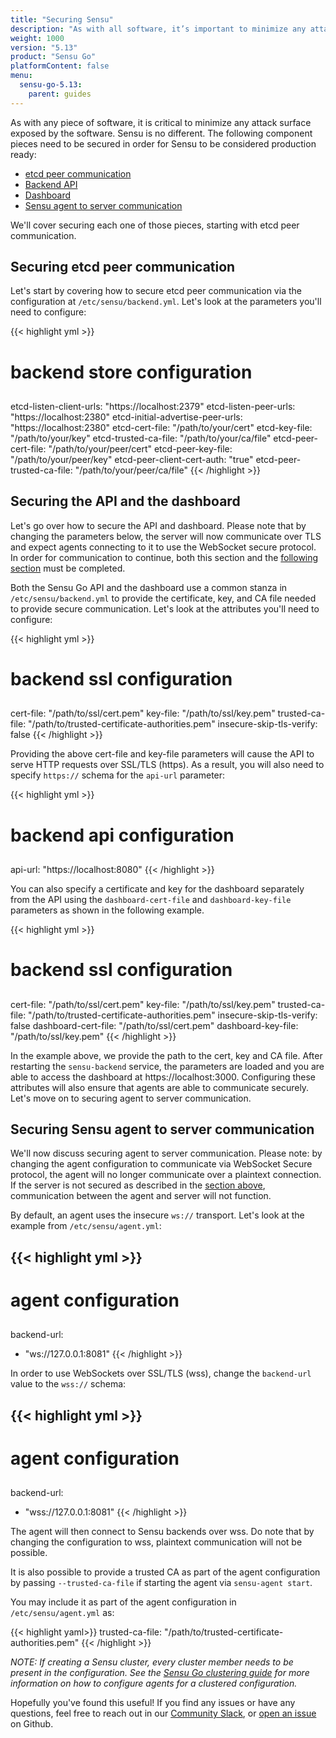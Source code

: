 ```yaml
---
title: "Securing Sensu"
description: "As with all software, it’s important to minimize any attack surface exposed by the software. Sensu is no different. In this guide, you’ll learn about the components that need to be secured (and how to do so)."
weight: 1000
version: "5.13"
product: "Sensu Go"
platformContent: false
menu:
  sensu-go-5.13:
    parent: guides
---
```


As with any piece of software, it is critical to minimize any attack surface exposed by the software. Sensu is no different. The following component pieces need to be secured in order for Sensu to be considered production ready:

* [etcd peer communication](#securing-etcd-peer-communication)
* [Backend API](#securing-the-api-and-the-dashboard)
* [Dashboard](#securing-the-api-and-the-dashboard)
* [Sensu agent to server communication](#securing-sensu-agent-to-server-communication)

We'll cover securing each one of those pieces, starting with etcd peer communication.

## Securing etcd peer communication

Let's start by covering how to secure etcd peer communication via the configuration at `/etc/sensu/backend.yml`. Let's look at the parameters you'll need to configure:

{{< highlight yml >}}
##
# backend store configuration
##
etcd-listen-client-urls: "https://localhost:2379"
etcd-listen-peer-urls: "https://localhost:2380"
etcd-initial-advertise-peer-urls: "https://localhost:2380"
etcd-cert-file: "/path/to/your/cert"
etcd-key-file: "/path/to/your/key"
etcd-trusted-ca-file: "/path/to/your/ca/file"
etcd-peer-cert-file: "/path/to/your/peer/cert"
etcd-peer-key-file: "/path/to/your/peer/key"
etcd-peer-client-cert-auth: "true"
etcd-peer-trusted-ca-file: "/path/to/your/peer/ca/file"
{{< /highlight >}}

## Securing the API and the dashboard

Let's go over how to secure the API and dashboard. Please note that by changing the parameters below, the server will now communicate over TLS and expect agents connecting to it to use the WebSocket secure protocol. In order for communication to continue, both this section and the [following section](#securing-sensu-agent-to-server-communication) must be completed. 

Both the Sensu Go API and the dashboard use a common stanza in `/etc/sensu/backend.yml` to provide the certificate, key, and CA file needed to provide secure communication. Let's look at the attributes you'll need to configure:

{{< highlight yml >}}
##
# backend ssl configuration
##
cert-file: "/path/to/ssl/cert.pem"
key-file: "/path/to/ssl/key.pem"
trusted-ca-file: "/path/to/trusted-certificate-authorities.pem"
insecure-skip-tls-verify: false
{{< /highlight >}}

Providing the above cert-file and key-file parameters will cause the API to serve HTTP requests over
SSL/TLS (https). As a result, you will also need to specify `https://` schema
for the `api-url` parameter:

{{< highlight yml >}}
##
# backend api configuration
##
api-url: "https://localhost:8080"
{{< /highlight >}}

You can also specify a certificate and key for the dashboard separately from the API using the `dashboard-cert-file` and `dashboard-key-file` parameters as shown in the following example.

{{< highlight yml >}}
##
# backend ssl configuration
##
cert-file: "/path/to/ssl/cert.pem"
key-file: "/path/to/ssl/key.pem"
trusted-ca-file: "/path/to/trusted-certificate-authorities.pem"
insecure-skip-tls-verify: false
dashboard-cert-file: "/path/to/ssl/cert.pem"
dashboard-key-file: "/path/to/ssl/key.pem"
{{< /highlight >}}

In the example above, we provide the path to the cert, key and CA file. After restarting the `sensu-backend` service, the parameters are loaded and you are able to access the dashboard at https://localhost:3000. Configuring these attributes will also ensure that agents are able to communicate securely. Let's move on to securing agent to server communication.

## Securing Sensu agent to server communication

We'll now discuss securing agent to server communication. Please note: by changing the agent configuration to communicate via WebSocket Secure protocol, the agent will no longer communicate over a plaintext connection. If the server is not secured as described in the [section above](#securing-the-api-and-the-dashboard), communication between the agent and server will not function.

By default, an agent uses the insecure `ws://` transport. Let's look at the example from `/etc/sensu/agent.yml`:

{{< highlight yml >}}
---
##
# agent configuration
##
backend-url:
  - "ws://127.0.0.1:8081"
{{< /highlight >}}

In order to use WebSockets over SSL/TLS (wss), change the `backend-url` value to the `wss://` schema:

{{< highlight yml >}}
---
##
# agent configuration
##
backend-url:
  - "wss://127.0.0.1:8081"
{{< /highlight >}}

The agent will then connect to Sensu backends over wss. Do note that by changing the configuration to wss, plaintext communication will not be possible.

It is also possible to provide a trusted CA as part of the agent configuration by passing `--trusted-ca-file` if starting the agent via `sensu-agent start`.

You may include it as part of the agent configuration in `/etc/sensu/agent.yml` as: 

{{< highlight yaml>}}
trusted-ca-file: "/path/to/trusted-certificate-authorities.pem"
{{< /highlight >}}

_NOTE: If creating a Sensu cluster, every cluster member needs to be present in the configuration. See the [Sensu Go clustering guide][2] for more information on how to configure agents for a clustered configuration._


Hopefully you've found this useful! If you find any issues or have any questions, feel free to reach out in our [Community Slack][3], or [open an issue][4] on Github.

<!-- LINKS -->
[1]: /sensu-core/latest/guides/securing-sensu/
[2]: ../clustering
[3]: https://slack.sensu.io
[4]: https://github.com/sensu/sensu-docs/issues/new
